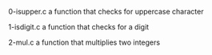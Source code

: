 0-isupper.c
a function that checks for uppercase character

1-isdigit.c
a function that checks for a digit

2-mul.c
a function that multiplies two integers

